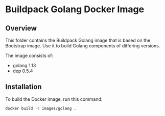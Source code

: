 # Buildpack Golang Docker Image

## Overview

This folder contains the Buildpack Golang image that is based on the Bootstrap image. Use it to build Golang components of differing versions.

The image consists of:

- golang 1.13
- dep 0.5.4


## Installation

To build the Docker image, run this command:

```bash
docker build -t images/golang .
```